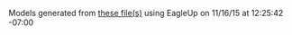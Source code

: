 Models generated from [these file(s)](https://raw.github.com/sparkfun/SAMD21_Mini_Breakout/ce1a136a2caf105106a8a0d41a3f33b8cf8b11e9/Hardware/sparkfun-samd21-mini-breakout.brd) using EagleUp on 11/16/15 at 12:25:42 -07:00
